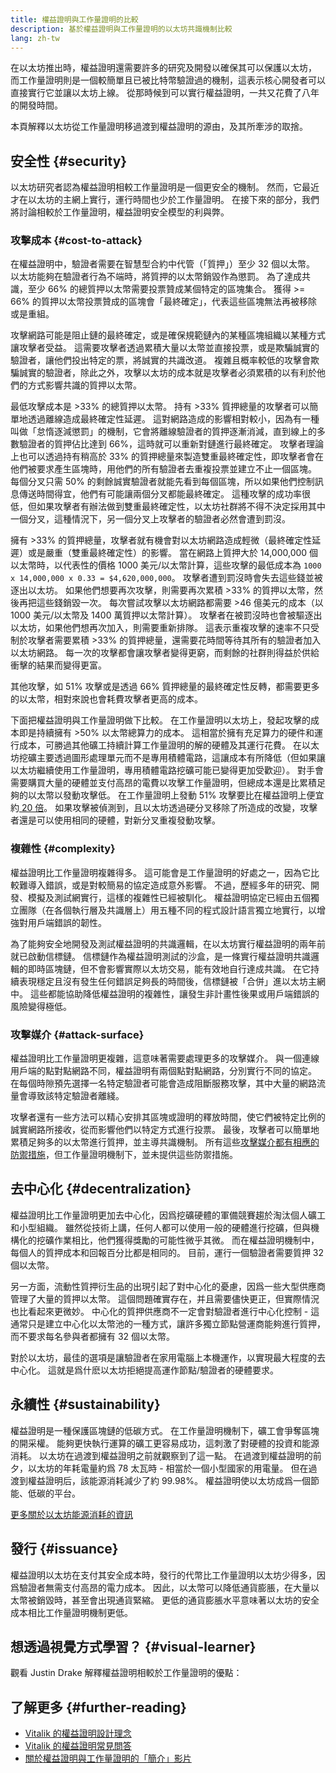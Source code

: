 ```yaml
---
title: 權益證明與工作量證明的比較
description: 基於權益證明與工作量證明的以太坊共識機制比較
lang: zh-tw
---
```


在以太坊推出時，權益證明還需要許多的研究及開發以確保其可以保護以太坊， 而工作量證明則是一個較簡單且已被比特幣驗證過的機制，這表示核心開發者可以直接實行它並讓以太坊上線。 從那時候到可以實行權益證明，一共又花費了八年的開發時間。

本頁解釋以太坊從工作量證明移過渡到權益證明的源由，及其所牽涉的取捨。

## 安全性 {#security}

以太坊研究者認為權益證明相較工作量證明是一個更安全的機制。 然而，它最近才在以太坊的主網上實行，運行時間也少於工作量證明。 在接下來的部分，我們將討論相較於工作量證明，權益證明安全模型的利與弊。

### 攻擊成本 {#cost-to-attack}

在權益證明中，驗證者需要在智慧型合約中代管（「質押」）至少 32 個以太幣。 以太坊能夠在驗證者行為不端時，將質押的以太幣銷毀作為懲罰。 為了達成共識，至少 66% 的總質押以太幣需要投票贊成某個特定的區塊集合。 獲得 >= 66% 的質押以太幣投票贊成的區塊會「最終確定」，代表這些區塊無法再被移除或是重組。

攻擊網路可能是阻止鏈的最終確定，或是確保規範鏈內的某種區塊組織以某種方式讓攻擊者受益。 這需要攻擊者透過累積大量以太幣並直接投票，或是欺騙誠實的驗證者，讓他們投出特定的票，將誠實的共識改道。 複雜且概率較低的攻擊會欺騙誠實的驗證者，除此之外，攻擊以太坊的成本就是攻擊者必須累積的以有利於他們的方式影響共識的質押以太幣。

最低攻擊成本是 >33% 的總質押以太幣。 持有 >33% 質押總量的攻擊者可以簡單地透過離線造成最終確定性延遲。 這對網路造成的影響相對較小，因為有一種叫做「怠惰逐減懲罰」的機制，它會將離線驗證者的質押逐漸消減，直到線上的多數驗證者的質押佔比達到 66%，這時就可以重新對鏈進行最終確定。 攻擊者理論上也可以透過持有稍高於 33% 的質押總量來製造雙重最終確定性，即攻擊者會在他們被要求產生區塊時，用他們的所有驗證者去重複投票並建立不止一個區塊。 每個分叉只需 50% 的剩餘誠實驗證者就能先看到每個區塊，所以如果他們控制訊息傳送時間得宜，他們有可能讓兩個分叉都能最終確定。 這種攻擊的成功率很低，但如果攻擊者有辦法做到雙重最終確定性，以太坊社群將不得不決定採用其中一個分叉，這種情況下，另一個分叉上攻擊者的驗證者必然會遭到罰沒。

擁有 >33% 的質押總量，攻擊者就有機會對以太坊網路造成輕微（最終確定性延遲）或是嚴重（雙重最終確定性）的影響。 當在網路上質押大於 14,000,000 個以太幣時，以代表性的價格 1000 美元/以太幣計算，這些攻擊的最低成本為 `1000 x 14,000,000 x 0.33 = $4,620,000,000`。 攻擊者遭到罰沒時會失去這些錢並被逐出以太坊。 如果他們想要再次攻擊，則需要再次累積 >33% 的質押以太幣，然後再把這些錢銷毀一次。 每次嘗試攻擊以太坊網路都需要 >46 億美元的成本（以 1000 美元/以太幣及 1400 萬質押以太幣計算）。 攻擊者在被罰沒時也會被驅逐出以太坊，如果他們想再次加入，則需要重新排隊。 這表示重複攻擊的速率不只受制於攻擊者需要累積 >33% 的質押總量，還需要花時間等待其所有的驗證者加入以太坊網路。 每一次的攻擊都會讓攻擊者變得更窮，而剩餘的社群則得益於供給衝擊的結果而變得更富。

其他攻擊，如 51% 攻擊或是透過 66% 質押總量的最終確定性反轉，都需要更多的以太幣，相對來說也會耗費攻擊者更高的成本。

下面把權益證明與工作量證明做下比較。 在工作量證明以太坊上，發起攻擊的成本即是持續擁有 >50% 以太幣總算力的成本。 這相當於擁有充足算力的硬件和運行成本，可勝過其他礦工持續計算工作量證明的解的硬體及其運行花費。 在以太坊挖礦主要透過圖形處理單元而不是專用積體電路，這讓成本有所降低（但如果讓以太坊繼續使用工作量證明，專用積體電路挖礦可能已變得更加受歡迎）。 對手會需要購買大量的硬體並支付高昂的電費以攻擊工作量證明，但總成本還是比累積足夠的以太幣以發動攻擊低。 在工作量證明上發動 51% 攻擊要比在權益證明上便宜約[ 20 倍](https://youtu.be/1m12zgJ42dI?t=1562)。 如果攻擊被偵測到，且以太坊透過硬分叉移除了所造成的改變，攻擊者還是可以使用相同的硬體，對新分叉重複發動攻擊。

### 複雜性 {#complexity}

權益證明比工作量證明複雜得多。 這可能會是工作量證明的好處之一，因為它比較難導入錯誤，或是對較簡易的協定造成意外影響。 不過，歷經多年的研究、開發、模擬及測試網實行，這樣的複雜性已經被馴化。 權益證明協定已經由五個獨立團隊（在各個執行層及共識層上）用五種不同的程式設計語言獨立地實行，以增強對用戶端錯誤的韌性。

為了能夠安全地開發及測試權益證明的共識邏輯，在以太坊實行權益證明的兩年前就已啟動信標鏈。 信標鏈作為權益證明測試的沙盒，是一條實行權益證明共識邏輯的即時區塊鏈，但不會影響實際以太坊交易，能有效地自行達成共識。 在它持續表現穩定且沒有發生任何錯誤足夠長的時間後，信標鏈被「合併」進以太坊主網中。 這些都能協助降低權益證明的複雜性，讓發生非計畫性後果或用戶端錯誤的風險變得極低。

### 攻擊媒介 {#attack-surface}

權益證明比工作量證明更複雜，這意味著需要處理更多的攻擊媒介。 與一個連線用戶端的點對點網路不同，權益證明有兩個點對點網路，分別實行不同的協定。 在每個時隙預先選擇一名特定驗證者可能會造成阻斷服務攻擊，其中大量的網路流量會導致該特定驗證者離綫。

攻擊者還有一些方法可以精心安排其區塊或證明的釋放時間，使它們被特定比例的誠實網路所接收，從而影響他們以特定方式進行投票。 最後，攻擊者可以簡單地累積足夠多的以太幣進行質押，並主導共識機制。 所有這些[攻擊媒介都有相應的防禦措施](/developers/docs/consensus-mechanisms/pos/attack-and-defense)，但工作量證明機制下，並未提供這些防禦措施。

## 去中心化 {#decentralization}

權益證明比工作量證明更加去中心化，因爲挖礦硬體的軍備競賽趨於淘汰個人礦工和小型組織。 雖然從技術上講，任何人都可以使用一般的硬體進行挖礦，但與機構化的挖礦作業相比，他們獲得獎勵的可能性微乎其微。 而在權益證明機制中，每個人的質押成本和回報百分比都是相同的。 目前，運行一個驗證者需要質押 32 個以太幣。

另一方面，流動性質押衍生品的出現引起了對中心化的憂慮，因爲一些大型供應商管理了大量的質押以太幣。 這個問題確實存在，并且需要儘快更正，但實際情況也比看起來更微妙。 中心化的質押供應商不一定會對驗證者進行中心化控制 - 這通常只是建立中心化以太幣池的一種方式，讓許多獨立節點營運商能夠進行質押，而不要求每名參與者都擁有 32 個以太幣。

對於以太坊，最佳的選項是讓驗證者在家用電腦上本機運作，以實現最大程度的去中心化。 這就是爲什麽以太坊拒絕提高運作節點/驗證者的硬體要求。

## 永續性 {#sustainability}

權益證明是一種保護區塊鏈的低碳方式。 在工作量證明機制下，礦工會爭奪區塊的開采權。 能夠更快執行運算的礦工更容易成功，這刺激了對硬體的投資和能源消耗。 以太坊在過渡到權益證明之前就觀察到了這一點。 在過渡到權益證明的前夕，以太坊的年耗電量約爲 78 太瓦時 - 相當於一個小型國家的用電量。 但在過渡到權益證明后，該能源消耗減少了約 99.98%。 權益證明使以太坊成爲一個節能、低碳的平台。

[更多關於以太坊能源消耗的資訊](/energy-consumption)

## 發行 {#issuance}

權益證明以太坊在支付其安全成本時，發行的代幣比工作量證明以太坊少得多，因爲驗證者無需支付高昂的電力成本。 因此，以太幣可以降低通貨膨脹，在大量以太幣被銷毀時，甚至會出現通貨緊縮。 更低的通貨膨脹水平意味著以太坊的安全成本相比工作量證明機制更低。

## 想透過視覺方式學習？ {#visual-learner}

觀看 Justin Drake 解釋權益證明相較於工作量證明的優點：

<YouTube id="1m12zgJ42dI" />

## 了解更多 {#further-reading}

- [Vitalik 的權益證明設計理念](https://medium.com/@VitalikButerin/a-proof-of-stake-design-philosophy-506585978d51)
- [Vitalik 的權益證明常見問答](https://vitalik.eth.limo/general/2017/12/31/pos_faq.html#what-is-proof-of-stake)
- [關於權益證明與工作量證明的「簡介」影片](https://www.youtube.com/watch?v=M3EFi_POhps)
